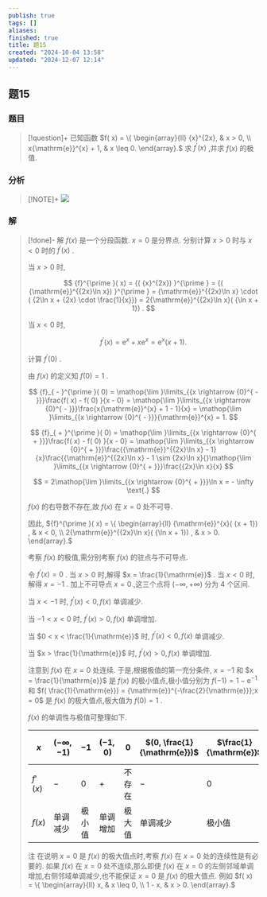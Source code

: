 ```yaml
---
publish: true
tags: []
aliases: 
finished: true
title: 题15
created: "2024-10-04 13:58"
updated: "2024-12-07 12:14"
---
```

## 题15
### 题目
> [!question]+
> 已知函数 $f( x) = \{ \begin{array}{ll} {x}^{2x}, & x > 0, \\ x{\mathrm{e}}^{x} + 1, & x \leq 0. \end{array}.$ 求 ${f}^{\prime }( x)$ ,并求 $f( x)$ 的极值.
### 分析
> [!NOTE]+
> ![](https://img.hwenyi.live/202412072011399.webp)
### 解
> [!done]-
> 解 $f( x)$ 是一个分段函数. $x = 0$ 是分界点. 分别计算 $x > 0$ 时与 $x < 0$ 时的 ${f}^{\prime }( x)$ .
> 
> 当 $x > 0$ 时,
> 
> $$
> {f}^{\prime }( x) = {( {x}^{2x}) }^{\prime } = {( {\mathrm{e}}^{{2x}\ln x}) }^{\prime } = {\mathrm{e}}^{{2x}\ln x} \cdot ( {2\ln x + {2x} \cdot \frac{1}{x}}) = 2{\mathrm{e}}^{{2x}\ln x}( {\ln x + 1}) .
> $$
> 
> 当 $x < 0$ 时,
> 
> $$
> {f}^{\prime }( x) = {\mathrm{e}}^{x} + x{\mathrm{e}}^{x} = {\mathrm{e}}^{x}( {x + 1}) .
> $$
> 
> 计算 ${f}^{\prime }( 0)$ .
> 
> 由 $f( x)$ 的定义知 $f( 0) = 1$ .
> 
> $$
> {f}_{ - }^{\prime }( 0) = \mathop{\lim }\limits_{{x \rightarrow {0}^{ - }}}\frac{f( x) - f( 0) }{x - 0} = \mathop{\lim }\limits_{{x \rightarrow {0}^{ - }}}\frac{x{\mathrm{e}}^{x} + 1 - 1}{x} = \mathop{\lim }\limits_{{x \rightarrow {0}^{ - }}}{\mathrm{e}}^{x} = 1.
> $$
> 
> $$
> {f}_{ + }^{\prime }( 0) = \mathop{\lim }\limits_{{x \rightarrow {0}^{ + }}}\frac{f( x) - f( 0) }{x - 0} = \mathop{\lim }\limits_{{x \rightarrow {0}^{ + }}}\frac{{\mathrm{e}}^{{2x}\ln x} - 1}{x}\frac{{\mathrm{e}}^{{2x}\ln x} - 1 \sim {2x}\ln x}{}\mathop{\lim }\limits_{{x \rightarrow {0}^{ + }}}\frac{{2x}\ln x}{x}
> $$
> 
> $$
> = 2\mathop{\lim }\limits_{{x \rightarrow {0}^{ + }}}\ln x = - \infty \text{.}
> $$
> 
> $f( x)$ 的右导数不存在,故 $f( x)$ 在 $x = 0$ 处不可导.
> 
> 因此, ${f}^{\prime }( x) = \{ \begin{array}{ll} {\mathrm{e}}^{x}( {x + 1}) , & x < 0, \\ 2{\mathrm{e}}^{{2x}\ln x}( {\ln x + 1}) , & x > 0. \end{array}.$
> 
> 考察 $f( x)$ 的极值,需分别考察 $f( x)$ 的驻点与不可导点.
> 
> 令 ${f}^{\prime }( x) = 0$ . 当 $x > 0$ 时,解得 $x = \frac{1}{\mathrm{e}}$ . 当 $x < 0$ 时,解得 $x = - 1$ . 加上不可导点 $x = 0$ ,这三个点将 $( {-\infty , + \infty })$ 分为 4 个区间.
> 
> 当 $x < - 1$ 时, ${f}^{\prime }( x) < 0, f( x)$ 单调减少.
> 
> 当 $- 1 < x < 0$ 时, ${f}^{\prime }( x) > 0, f( x)$ 单调增加.
> 
> 当 $0 < x < \frac{1}{\mathrm{e}}$ 时, ${f}^{\prime }( x) < 0, f( x)$ 单调减少.
> 
> 当 $x > \frac{1}{\mathrm{e}}$ 时, ${f}^{\prime }( x) > 0, f( x)$ 单调增加.
> 
> 注意到 $f( x)$ 在 $x = 0$ 处连续. 于是,根据极值的第一充分条件, $x = - 1$ 和 $x = \frac{1}{\mathrm{e}}$ 是 $f( x)$ 的极小值点,极小值分别为 $f( {-1}) = 1 - {\mathrm{e}}^{-1}$ 和 $f( \frac{1}{\mathrm{e}}) = {\mathrm{e}}^{-\frac{2}{\mathrm{e}}};x = 0$ 是 $f( x)$ 的极大值点,极大值为 $f( 0) = 1$ .
> 
> $f( x)$ 的单调性与极值可整理如下.
> 
> | $x$ | $(-\infty, -1)$ | $-1$ | $(-1, 0)$ | $0$ | $(0, \frac{1}{\mathrm{e}})$ | $\frac{1}{\mathrm{e}}$ | $(\frac{1}{\mathrm{e}}, +\infty)$ |
> | --- | --- | --- | --- | --- | --- | --- | --- |
> | $f'(x)$ | $-$ | 0 | $+$ | 不存在 | $-$ | 0 | $+$ |
> | $f(x)$ | 单调减少 | 极小值 | 单调增加 | 极大值 | 单调减少 | 极小值 | 单调增加 |
> 
> 注 在说明 $x = 0$ 是 $f( x)$ 的极大值点时,考察 $f( x)$ 在 $x = 0$ 处的连续性是有必要的. 如果 $f( x)$ 在 $x = 0$ 处不连续,那么即便 $f( x)$ 在 $x = 0$ 的左侧邻域单调增加,右侧邻域单调减少,也不能保证 $x = 0$ 是 $f( x)$ 的极大值点. 例如 $f( x) = \{ \begin{array}{ll} x, & x \leq 0, \\ 1 - x, & x > 0. \end{array}.$